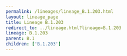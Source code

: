 ```yaml
---
permalink: /lineages/lineage_B.1.203.html
layout: lineage_page
title: Lineage B.1.203
redirect_to: ../lineage.html?lineage=B.1.203
lineage: B.1.203
parent: B.1
children: ['B.1.203']
---
```

